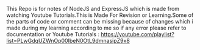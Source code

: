 This Repo is for notes of NodeJS and ExpressJS which is made from watching Youtube Tutorials.This is Made For Revision or Learning.Some of the parts of code or comment can be missing because of changes which i made during my learning according to me so if any error please refer to documentation or Youtube Tutorials : https://youtube.com/playlist?list=PLwGdqUZWnOp00IbeN0OtL9dmnasipZ9x8
